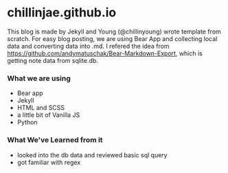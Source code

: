 # chillinjae.github.io

This blog is made by Jekyll and Young (@chillinyoung) wrote template from scratch.
For easy blog posting, we are using Bear App and collecting local data and converting data into .md.
I refered the idea from https://github.com/andymatuschak/Bear-Markdown-Export, which is getting note data from sqlite.db.

### What we are using
- Bear app
- Jekyll
- HTML and SCSS
- a little bit of Vanilla JS
- Python

### What We've Learned from it
- looked into the db data and reviewed basic sql query
- got familiar with regex
